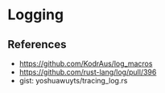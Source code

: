# Logging

## References
- https://github.com/KodrAus/log_macros
- https://github.com/rust-lang/log/pull/396
- gist: yoshuawuyts/tracing_log.rs
